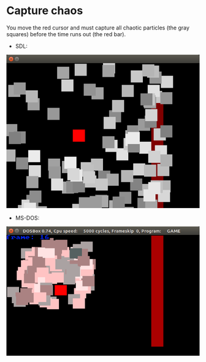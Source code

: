 # Capture chaos
You move the red cursor and must capture all chaotic particles (the gray squares) before the time runs out (the red bar).

- SDL:

![ ](/screenshot-linux.png?raw=true)

- MS-DOS:

![ ](/screenshot-dos.png?raw=true)
